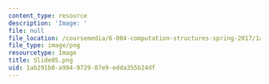 ```yaml
---
content_type: resource
description: 'Image: '
file: null
file_location: /coursemedia/6-004-computation-structures-spring-2017/1ab291b0a994972987e9edda355b24df_Slide05.png
file_type: image/png
resourcetype: Image
title: Slide05.png
uid: 1ab291b0-a994-9729-87e9-edda355b24df
---
```

